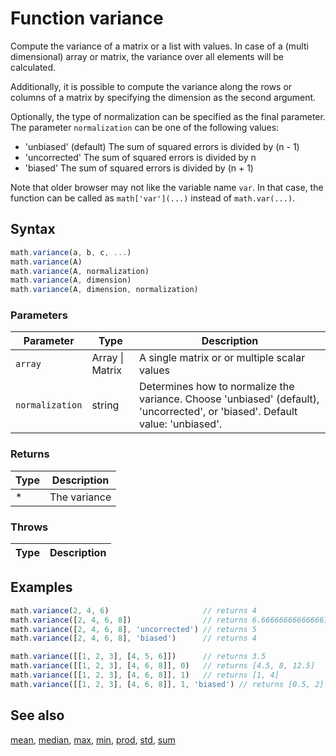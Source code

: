 <!-- Note: This file is automatically generated from source code comments. Changes made in this file will be overridden. -->

# Function variance

Compute the variance of a matrix or a  list with values.
In case of a (multi dimensional) array or matrix, the variance over all
elements will be calculated.

Additionally, it is possible to compute the variance along the rows
or columns of a matrix by specifying the dimension as the second argument.

Optionally, the type of normalization can be specified as the final
parameter. The parameter `normalization` can be one of the following values:

- 'unbiased' (default) The sum of squared errors is divided by (n - 1)
- 'uncorrected'        The sum of squared errors is divided by n
- 'biased'             The sum of squared errors is divided by (n + 1)


Note that older browser may not like the variable name `var`. In that
case, the function can be called as `math['var'](...)` instead of
`math.var(...)`.


## Syntax

```js
math.variance(a, b, c, ...)
math.variance(A)
math.variance(A, normalization)
math.variance(A, dimension)
math.variance(A, dimension, normalization)
```

### Parameters

Parameter | Type | Description
--------- | ---- | -----------
`array` | Array &#124; Matrix |  A single matrix or or multiple scalar values
`normalization` | string |  Determines how to normalize the variance. Choose 'unbiased' (default), 'uncorrected', or 'biased'. Default value: 'unbiased'.

### Returns

Type | Description
---- | -----------
* | The variance


### Throws

Type | Description
---- | -----------


## Examples

```js
math.variance(2, 4, 6)                     // returns 4
math.variance([2, 4, 6, 8])                // returns 6.666666666666667
math.variance([2, 4, 6, 8], 'uncorrected') // returns 5
math.variance([2, 4, 6, 8], 'biased')      // returns 4

math.variance([[1, 2, 3], [4, 5, 6]])      // returns 3.5
math.variance([[1, 2, 3], [4, 6, 8]], 0)   // returns [4.5, 8, 12.5]
math.variance([[1, 2, 3], [4, 6, 8]], 1)   // returns [1, 4]
math.variance([[1, 2, 3], [4, 6, 8]], 1, 'biased') // returns [0.5, 2]
```


## See also

[mean](mean.md),
[median](median.md),
[max](max.md),
[min](min.md),
[prod](prod.md),
[std](std.md),
[sum](sum.md)
